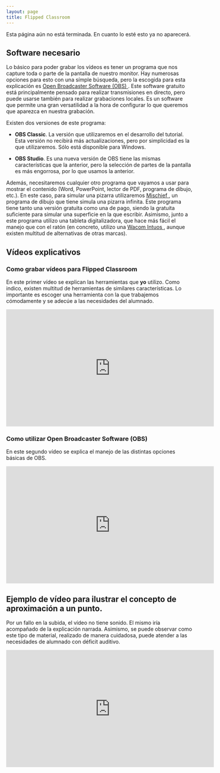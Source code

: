 ```yaml
---
layout: page
title: Flipped Classroom
---
```


<p class="message">
  Esta página aún no está terminada. En cuanto lo esté esto ya no aparecerá.
</p>

## Software necesario
Lo básico para poder grabar los vídeos es tener un programa que nos capture toda o parte de la pantalla de nuestro monitor.
Hay numerosas opciones para esto con una símple búsqueda, pero la escogida para esta explicación es <a href="https://obsproject.com/">
Open Broadcaster Software (OBS) </a>. Este software gratuito está principalmente pensado para realizar transmisiones en directo, pero puede usarse
también para realizar grabaciones locales. Es un software que permite una gran versatilidad a la hora de configurar lo que queremos
que aparezca en nuestra grabación.

Existen dos versiones de este programa:

- **OBS Classic**. La versión que utilizaremos en el desarrollo del tutorial. Esta versión no recibirá más actualizaciones, pero por
simplicidad es la que utilizaremos. Sólo está disponible para Windows.

- **OBS Studio**. Es una nueva versión de OBS tiene las mismas características que la anterior, pero la selección de partes de la
pantalla es más engorrosa, por lo que usamos la anterior. 

Además, necesitaremos cualquier otro programa que vayamos a usar para mostrar el contenido (Word, PowerPoint, lector de PDF, programa
de dibujo, etc.). En este caso, para simular una pizarra utilizaremos  <a href="https://www.madewithmischief.com/">
Mischief </a>, un programa de dibujo que tiene simula una pizarra infinita. Este programa tiene tanto una versión gratuita como una de
pago, siendo la gratuita suficiente para simular una superficie en la que escribir. Asimismo, junto a este programa utilizo una tableta
digitalizadora, que hace más fácil el manejo que con el ratón (en concreto, utilizo una <a href="http://www.wacom.com/es-es/products/pen-tablets">
Wacom Intuos </a>, aunque existen multitud de alternativas de otras marcas).

## Vídeos explicativos
### Como grabar vídeos para Flipped Classroom
En este primer vídeo se explican las herramientas que **yo** utilizo. Como indico, existen multitud de herramientas de similares
características. Lo importante es escoger una herramienta con la que trabajemos cómodamente y se adecúe a las necesidades del alumnado.

<iframe width="560" height="315" src="https://www.youtube.com/embed/21aT6AQ8EkE" frameborder="0" allowfullscreen></iframe>

### Como utilizar Open Broadcaster Software (OBS)
En este segundo vídeo se explica el manejo de las distintas opciones básicas de OBS.
<iframe width="560" height="315" src="https://www.youtube.com/embed/yH08cw6AEw4" frameborder="0" allowfullscreen></iframe>


## Ejemplo de vídeo para ilustrar el concepto de aproximación a un punto.
<p class="message">
  Por un fallo en la subida, el vídeo no tiene sonido. El mismo iría acompañado de la explicación narrada. Asimismo, se puede observar
  como este tipo de material, realizado de manera cuidadosa, puede atender a las necesidades de alumnado con déficit auditivo.
</p>

<iframe width="560" height="315" src="https://www.youtube.com/embed/yUqiXAC03lw" frameborder="0" allowfullscreen></iframe>
